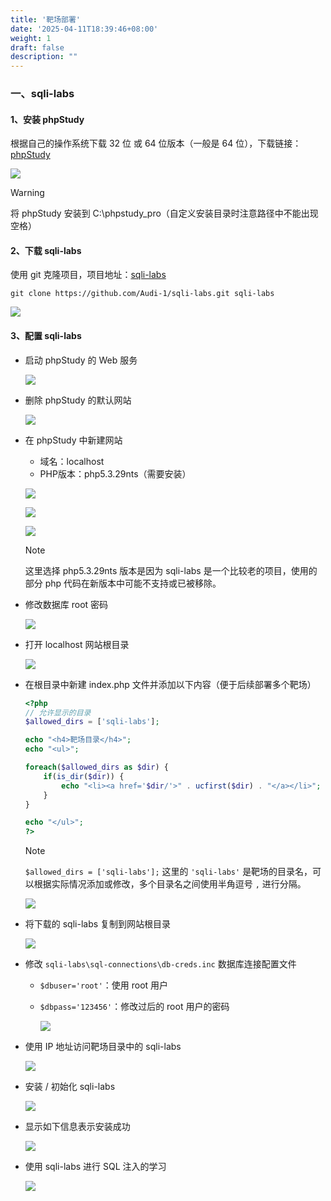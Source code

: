 ```yaml
---
title: '靶场部署'
date: '2025-04-11T18:39:46+08:00'
weight: 1
draft: false
description: ""
---
```


### 一、sqli-labs

#### 1、安装 phpStudy

根据自己的操作系统下载 32 位 或 64 位版本（一般是 64 位），下载链接：[phpStudy](https://www.xp.cn/php-study)

![](https://Puppy1599.github.io/picx-images-hosting/Typora/networkSecurity/QQ_1744544906178.102csr2or4.webp)

> [!WARNING]
> 将 phpStudy 安装到 C:\phpstudy_pro（自定义安装目录时注意路径中不能出现空格）

#### 2、下载 sqli-labs

使用 git 克隆项目，项目地址：[sqli-labs](https://github.com/Audi-1/sqli-labs)

```shell
git clone https://github.com/Audi-1/sqli-labs.git sqli-labs
```

![](https://Puppy1599.github.io/picx-images-hosting/Typora/networkSecurity/QQ_1744547730503.6ikh8y5nxx.webp)

#### 3、配置 sqli-labs

- 启动 phpStudy 的 Web 服务

  ![](https://Puppy1599.github.io/picx-images-hosting/Typora/networkSecurity/QQ_1744550894217.7w70d169wp.webp)

- 删除 phpStudy 的默认网站

  ![](https://Puppy1599.github.io/picx-images-hosting/Typora/networkSecurity/QQ_1744550650777.7phb41byw.webp)

- 在 phpStudy 中新建网站
  - 域名：localhost
  - PHP版本：php5.3.29nts（需要安装）

  ![](https://Puppy1599.github.io/picx-images-hosting/Typora/networkSecurity/QQ_1744552353001.9nzz7ykx6t.webp)

  ![](https://Puppy1599.github.io/picx-images-hosting/Typora/networkSecurity/QQ_1744552405153.4joaiom1tn.webp)

  ![](https://Puppy1599.github.io/picx-images-hosting/Typora/networkSecurity/QQ_1744552469427.lvx20cf08.webp)

  > [!NOTE]
  > 这里选择 php5.3.29nts 版本是因为 sqli-labs 是一个比较老的项目，使用的部分 php 代码在新版本中可能不支持或已被移除。

- 修改数据库 root 密码

  ![](https://Puppy1599.github.io/picx-images-hosting/Typora/networkSecurity/QQ_1744551071044.9dd5esecfv.webp)

- 打开 localhost 网站根目录

  ![](https://Puppy1599.github.io/picx-images-hosting/Typora/networkSecurity/QQ_1744551483453.92qbln7xil.webp)

- 在根目录中新建 index.php 文件并添加以下内容（便于后续部署多个靶场）

  ```php
  <?php
  // 允许显示的目录
  $allowed_dirs = ['sqli-labs'];
  
  echo "<h4>靶场目录</h4>";
  echo "<ul>";
  
  foreach($allowed_dirs as $dir) {
      if(is_dir($dir)) {
          echo "<li><a href='$dir/'>" . ucfirst($dir) . "</a></li>";
      }
  }
  
  echo "</ul>";
  ?>
  ```

  > [!NOTE]
  > `$allowed_dirs = ['sqli-labs'];` 这里的 `'sqli-labs'` 是靶场的目录名，可以根据实际情况添加或修改，多个目录名之间使用半角逗号 `,` 进行分隔。

  ![](https://Puppy1599.github.io/picx-images-hosting/Typora/networkSecurity/QQ_1744551667495.icb4a26bh.webp)

- 将下载的 sqli-labs 复制到网站根目录

  ![](https://Puppy1599.github.io/picx-images-hosting/Typora/networkSecurity/QQ_1744551728150.6wqwzvlcww.webp)

- 修改 `sqli-labs\sql-connections\db-creds.inc` 数据库连接配置文件
  - `$dbuser='root'`：使用 root 用户
  - `$dbpass='123456'`：修改过后的 root 用户的密码

    ![](https://Puppy1599.github.io/picx-images-hosting/Typora/networkSecurity/QQ_1744554583500.7phb6dod0.webp)

- 使用 IP 地址访问靶场目录中的 sqli-labs

  ![](https://Puppy1599.github.io/picx-images-hosting/Typora/networkSecurity/QQ_1744552102917.45hurt7axw.webp)

- 安装 / 初始化 sqli-labs

  ![](https://Puppy1599.github.io/picx-images-hosting/Typora/networkSecurity/QQ_1744552153148.58hk2p4962.webp)

- 显示如下信息表示安装成功

  ![](https://Puppy1599.github.io/picx-images-hosting/Typora/networkSecurity/QQ_1744554663138.51ec7azv6k.webp)

- 使用 sqli-labs 进行 SQL 注入的学习

  ![](https://Puppy1599.github.io/picx-images-hosting/Typora/networkSecurity/QQ_1744554741444.3d4za4b89k.webp)
